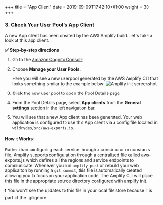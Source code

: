 +++
title = "App Client"
date = 2019-09-09T17:42:10+01:00
weight = 30
+++

### 3. Check Your User Pool's App Client

A new App client has been created by the AWS Amplify build. Let's take a look at this app client. 

**:white_check_mark: Step-by-step directions**

1. Go to the [Amazon Cognito Console](https://console.aws.amazon.com/cognito/users)
1. Choose **Manage your User Pools**.

    Here you will see a new userpool generated by the AWS Amplify CLI that looks something similar to the example below:
    ![Amplify init screenshot](/images/wildrydes/cognito-userpool-screenshot.png)
    
1. **Click** the new user pool to open the Pool Details page
1. From the Pool Details page, select **App clients** from the **General settings** section in the left navigation bar.

1. You will see that a new App client has been generated.  Your web application is configured to use this App client via a config file located in `wildrydes/src/aws-exports.js`.


#### How it Works: 
Rather than configuring each service through a constructor or constants file, Amplify supports configuration through a centralized file called aws-exports.js which defines all the regions and service endpoints to communicate. Whenever you run `amplify push` or rebuild your web applicaiton by running a `git commit`, this file is automatically created allowing you to focus on your application code. The Amplify CLI will place this file in the appropriate source directory configured with amplify init.

:heavy_exclamation_mark:  You won't see the updates to this file in your local file store because it is part of the .gitignore.